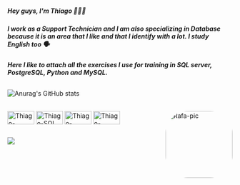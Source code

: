 ##### Hey guys, I'm Thiago ✌🏽🌻


##### I work as a Support Technician and I am also specializing in Database because it is an area that I like and that I identify with a lot. I study English too 🗣️

##### Here I like to attach all the exercises I use for training in SQL server, PostgreSQL, Python and MySQL.


##
![Anurag's GitHub stats](https://github-readme-stats.vercel.app/api?username=santos-thiago&show_icons=true&theme=graywhite)



<div style="display: inline_block"><br>
  <img align="center" alt="Thiago-MySQL" height="30" width="60" src="https://cdn.jsdelivr.net/gh/devicons/devicon/icons/mysql/mysql-original-wordmark.svg">
  <img align="center" alt="Thiago-SQL SERVER" height="30" width="60" src="https://cdn.jsdelivr.net/gh/devicons/devicon/icons/microsoftsqlserver/microsoftsqlserver-plain-wordmark.svg">
  <img align="center" alt="Thiago-PostgreSQL" height="30" width="60" src="https://cdn.jsdelivr.net/gh/devicons/devicon/icons/postgresql/postgresql-original-wordmark.svg">
  <img align="center" alt="Thiago-Python" height="30" width="60" src="https://cdn.jsdelivr.net/gh/devicons/devicon/icons/python/python-original.svg">
  <img align="right" alt="Rafa-pic" height="150" style="border-radius:50px;" src="https://raw.githubusercontent.com/trepichio/trepichio/master/assets/code.gif">
</div>



##
#####
<div>
  <a href="https://www.linkedin.com/in/thiago-santos-cruz-31b178256/" target="_blank"><img src="https://img.shields.io/badge/-LinkedIn-%230077B5?style=for-the-badge&logo=linkedin&logoColor=white" target="_blank"></a> 
  


